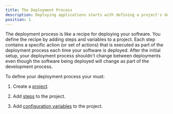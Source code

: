 ```yaml
---
title: The Deployment Process
description: Deploying applications starts with defining a project's deployment process.
position: 1
---
```


The deployment process is like a recipe for deploying your software. You define the recipe by adding steps and variables to a project. Each step contains a specific action (or set of actions) that is executed as part of the deployment process each time your software is deployed. After the initial setup, your deployment process shouldn't change between deployments even though the software being deployed will change as part of the development process.

To define your deployment process your must:

1. Create a [project](docs/deploying-applications/deployment-process/projects/index.md).
1. Add [steps](docs/deploying-applications/deployment-process/steps.md) to the project.


1. Add [configuration variables]() to the project.

